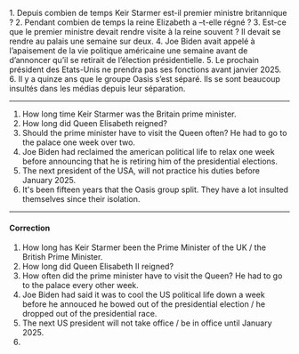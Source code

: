 1. Depuis combien de temps Keir Starmer est-il premier ministre britannique ?
2. Pendant combien de temps la reine Elizabeth a –t-elle régné ?
3. Est-ce que le premier ministre devait rendre visite à la reine souvent ? Il devait se rendre au palais une semaine sur deux.
4. Joe Biden avait appelé à l’apaisement de la vie politique américaine une semaine avant de d’annoncer qu’il se retirait de l’élection présidentielle.
5. Le prochain président des Etats-Unis ne prendra pas ses fonctions avant janvier 2025.
6. Il y a quinze ans que le groupe Oasis s’est séparé. Ils se sont beaucoup insultés dans les médias depuis leur séparation.

___
1. How long time Keir Starmer was the Britain prime minister. 
2. How long did Queen Elisabeth reigned?
3. Should the prime minister have to visit the Queen often? He had to go to the palace one week over two. 
4. Joe Biden had reclaimed the american political life to relax one week before announcing that he is retiring him of the presidential elections. 
5. The next president of the USA, will not practice his duties before January 2025. 
6. It's been fifteen years that the Oasis group split. They have a lot insulted themselves since their isolation. 

____
#### Correction
1. How long has Keir Starmer been the Prime Minister of the UK / the British Prime Minister. 
2. How long did Queen Elisabeth II reigned? 
3. How often did the prime minister have to visit the Queen? He had to go to the palace every other week. 
4. Joe Biden had said it was to cool the US political life down a week before he annouced he bowed out of the presidential election / he dropped out of the presidential race. 
5. The next US president will not take office / be in office until January 2025. 
6. 